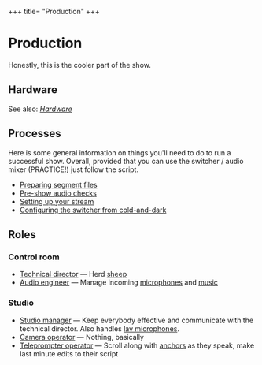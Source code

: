 +++
title= "Production"
+++

# Production

Honestly, this is the cooler part of the show.

## Hardware

See also: [*Hardware*](/prod/hw)

## Processes

Here is some general information on things you'll need to do to run a successful show. Overall, provided that you can use the switcher / audio mixer (PRACTICE!) just follow the script.

* [Preparing segment files](/prod/how/segment-prep)
* [Pre-show audio checks](/prod/how/pre-show-audio)
* [Setting up your stream](/prod/how/stream)
* [Configuring the switcher from cold-and-dark](/prod/how/switcher-config)

## Roles

### Control room

* [Technical director](/prod/roles/control/director) — Herd [sheep](/prod/hw)
* [Audio engineer](/prod/roles/control/audio) — Manage incoming [microphones](/prod/hw/audio/mic) and [music](/prod/hw/audio/music)

### Studio

* [Studio manager](/prod/roles/studio/manager) — Keep everybody effective and communicate with the technical director. Also handles [lav microphones](/prod/hw/audio/mic).
* [Camera operator](/prod/roles/studio/cam) — Nothing, basically
* [Teleprompter operator](/prod/roles/studio/prompter) — Scroll along with [anchors](/content/anchors) as they speak, make last minute edits to their script